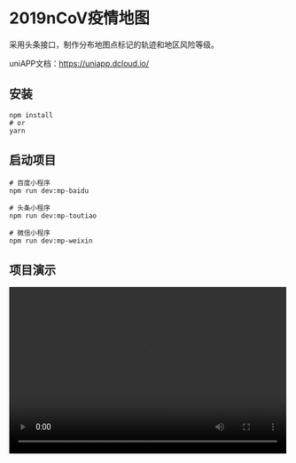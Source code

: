 # 2019nCoV疫情地图

采用头条接口，制作分布地图点标记的轨迹和地区风险等级。

uniAPP文档：https://uniapp.dcloud.io/

## 安装

```
npm install
# or
yarn 
```

## 启动项目
```
# 百度小程序
npm run dev:mp-baidu

# 头条小程序
npm run dev:mp-toutiao

# 微信小程序
npm run dev:mp-weixin
```

## 项目演示

<video src="./video.mp4" controls="controls" width="500" height="300">您的浏览器不支持播放该视频！</video>

